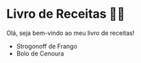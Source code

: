 # Livro de Receitas 👩‍🍳

Olá, seja bem-vindo ao meu livro de receitas!

- Strogonoff de Frango
- Bolo de Cenoura



